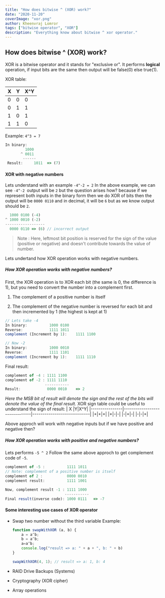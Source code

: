 ```yaml
---
title: "How does bitwise ^ (XOR) work?"
date: "2020-11-20"
coverImage: "xor.png"
author: Kheenvraj Lomror
tags: ["bitwise operator", "XOR"]
description: "Everything know about bitwise ^ xor operator."
---
```

## How does bitwise ^ (XOR) work?
XOR is a bitwise operator and it stands for "exclusive or". It performs **logical** operation, if input bits are the same then output will be false(0) else true(1).

XOR table:

|       X         |Y|X^Y|
|----------------|-------------------------------|-----------------------------|
|0|0|0|
|0|1|1|
|1|0|1|
|1|1|0|
				
									
Example:  `4^3 = 7`
``` javascript
In binary: 
	     1000
	   ^ 0011
	    ------
 Result:     1011  => (7)
```
#### XOR with negative numbers
Lets understand with an example `-4^-2 = 2`
In the above example, we can see `-4^-2 `output will be `2`
but the question arises how? because if we represent both inputs in the binary form then we do XOR of bits then the output will be `0000 0110` and in decimal, it will be `6` but as we know output should be `2`.
```javascript
  1000 0100 (-4)
^ 1000 0010 (-2)
------------------
  0000 0110 => (6) // incorrect output
```

> Note : Here, leftmost bit position is reserved for the sign of the
> value (positive or negative) and doesn't contribute towards the value of number.



 Lets undertand how XOR operation works with negative numbers.
##### How XOR operation works with negative numbers?
First, the XOR operation is to XOR each bit (the same is 0, the difference is 1), but you need to convert the number into a complement first.

1. The complement of a positive number is itself

2. The complement of the negative number is reversed for each bit and then incremented by 1 (the highest is kept at 1)
```javascript
// Lets take -4
In binary: 			1000 0100
Reverse: 			1111 1011
complement (Increment by 1): 	1111 1100

// Now -2
In binary: 			1000 0010
Reverse: 			1111 1101
complement (Increment by 1): 	1111 1110
```
Final result:
```javascript
complement of -4 : 1111 1100
complement of -2 : 1111 1110
                  -----------
Result:            0000 0010 	=> 2
```

*Here the  MSB bit of result will denote the sign and the  rest of the bits will denote the value of the final result.*
XOR sign table could be useful to understand the sign of result:
|       X         |Y|X^Y|
|----------------|-------------------------------|-----------------------------|
|+|+|+|
|+|-|-|
|-|+|-|
|-|-|+|


Above approch will work with negative inputs but if we have positive and negative then? 
##### How XOR operation works with positive and negative numbers?
Lets performs `-5 ^ 2`
Follow the same above approch to get complement code of `-5`.

```javascript
complement of -5 :          1111 1011
// Note: complement of a positive number is itself
complement of 2 :           0000 0010  
complement result:          1111 1001

Now, complement result -1 : 1111 1000
                           -----------
Final result(inverse code): 1000 0111   => -7
```


#### Some interesting use cases of XOR operator 
- Swap two number without the third variable
Example:
    ```javascript
    function swapWithXOR (a, b) {
        a = a^b;
        b = a^b;
        a=a^b;
        console.log("result => a: " + a + ", b: " + b)
    }

    swapWithXOR(4, 1); // result => a: 1, b: 4
    ```

- RAID Drive Backups (Systems)
- Cryptography (XOR cipher)
- Array operations


